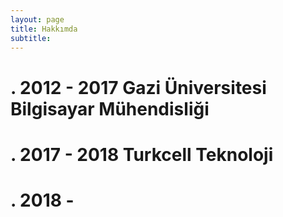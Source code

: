 ```yaml
---
layout: page
title: Hakkımda
subtitle: 
---
```



# . 2012 - 2017 Gazi Üniversitesi Bilgisayar Mühendisliği 
# . 2017 - 2018 Turkcell Teknoloji 
# . 2018 - 

